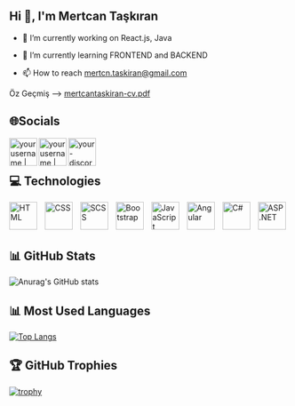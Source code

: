 ## Hi 👋, I'm Mertcan Taşkıran

- 🔭 I’m currently working on React.js, Java
- 🌱 I’m currently learning FRONTEND and BACKEND

- 📫 How to reach mertcn.taskiran@gmail.com

Öz Geçmiş --> [mertcantaskiran-cv.pdf](https://github.com/mertcan-taskiran/mertcan-taskiran/files/11405671/mertcantaskiran-cv.pdf)

## 🌐Socials

[<img align="left" alt="yourusername | LinkedIn" width="50px" height="50px" src="https://img.icons8.com/color/48/000000/linkedin.png" />][linkedin]
[<img align="left" alt="yourusername | Instagram" width="50px" height="50px" src="https://img.icons8.com/fluent/48/000000/instagram-new.png" />][instagram]
[<img align="left" alt="your-discord-username | Discord" width="50px" height="50px" src="https://img.icons8.com/color/48/000000/discord--v1.png" />][discord]

[linkedin]: https://linkedin.com/in/mertcntaskiran/
[instagram]: https://instagram.com/mertcan.tskrn/
[discord]: https://discordapp.com/users/Mertcan#0694

<br>
<br>

## 💻 Technologies

<div>
  <img src="https://img.icons8.com/color/48/000000/html-5--v1.png" alt="HTML" width="50" height="50" style="margin-right: 10px;">
  <img src="https://img.icons8.com/color/48/000000/css3.png" alt="CSS" width="50" height="50" style="margin-right: 10px;">
  <img src="https://img.icons8.com/color/48/000000/sass-avatar.png" alt="SCSS" width="50" height="50" style="margin-right: 10px;">
  <img src="https://img.icons8.com/color/48/000000/bootstrap.png" alt="Bootstrap" width="50" height="50" style="margin-right: 10px;">
  <img src="https://img.icons8.com/color/48/000000/javascript--v1.png" alt="JavaScript" width="50" height="50" style="margin-right: 10px;">
  <img src="https://img.icons8.com/color/48/000000/angularjs.png" alt="Angular" width="50" height="50" style="margin-right: 10px;">
  <img src="https://img.icons8.com/color/48/000000/c-sharp-logo-2.png" alt="C#" width="50" height="50" style="margin-right: 10px;">
  <img src="https://img.icons8.com/color/48/000000/asp.png" alt="ASP.NET" width="50" height="50">
</div>

## 📊 GitHub Stats

![Anurag's GitHub stats](https://github-readme-stats.vercel.app/api?username=mertcan-taskiran&show_icons=true&theme=radical)

## 📊 Most Used Languages

[![Top Langs](https://github-readme-stats.vercel.app/api/top-langs/?username=mertcan-taskiran&layout=compact&theme=onedark)](https://github.com/anuraghazra/github-readme-stats)

## 🏆 GitHub Trophies

[![trophy](https://github-profile-trophy.vercel.app/?username=mertcan-taskiran&theme=onedark)](https://github.com/ryo-ma/github-profile-trophy)

